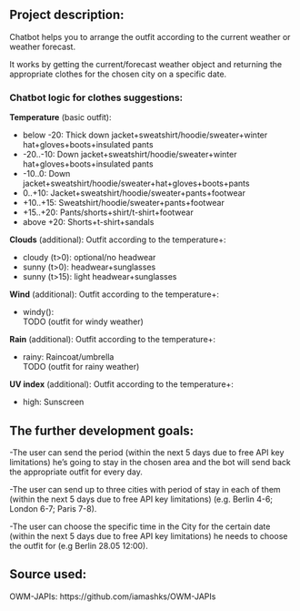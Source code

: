 <h2>Project description:</h2>
Сhatbot helps you to arrange the outfit according to the current weather or weather forecast.

It works by getting the current/forecast weather object and returning the appropriate clothes for the chosen city on a specific date.

<h3>Chatbot logic for clothes suggestions:</h3>

<b>Temperature</b> (basic outfit):
<ul>
<li>below -20: Thick down jacket+sweatshirt/hoodie/sweater+winter hat+gloves+boots+insulated pants</li>
<li>-20..-10: Down jacket+sweatshirt/hoodie/sweater+winter hat+gloves+boots+insulated pants</li>
<li>-10..0: Down jacket+sweatshirt/hoodie/sweater+hat+gloves+boots+pants</li>
<li>0..+10: Jacket+sweatshirt/hoodie/sweater+pants+footwear</li>
<li>+10..+15: Sweatshirt/hoodie/sweater+pants+footwear</li>
<li>+15..+20: Pants/shorts+shirt/t-shirt+footwear</li>
<li>above +20: Shorts+t-shirt+sandals</li>
</ul>

<b>Clouds</b> (additional):
Outfit according to the temperature+:
<ul>
<li>cloudy (t>0): optional/no headwear</li>
<li>sunny (t>0): headwear+sunglasses</li>
<li>sunny (t>15): light headwear+sunglasses</li>
</ul>


<b>Wind</b> (additional):
Outfit according to the temperature+:
<ul>
<li>windy(): </li>
TODO (outfit for windy weather)
</ul>

<b>Rain</b> (additional):
Outfit according to the temperature+:
<ul>
<li>rainy: Raincoat/umbrella</li>
TODO (outfit for rainy weather)
</ul>

<b>UV index</b> (additional):
Outfit according to the temperature+:
<ul>
<li>high: Sunscreen </li>
</ul>

<h2>The further development goals:</h2>

-The user can send the period (within the next 5 days due to free API key limitations) he’s going to stay in the chosen area and the bot will send back the appropriate outfit for every day.

-The user can send up to three cities with period of stay in each of them (within the next 5 days due to free API key limitations) (e.g. Berlin 4-6; London 6-7; Paris 7-8).

-The user can choose the specific time in the City  for the certain date (within the next 5 days due to free API key limitations) he needs to choose the outfit for (e.g Berlin 28.05 12:00).

<h2>Source used:</h2>
OWM-JAPIs: https://github.com/iamashks/OWM-JAPIs

